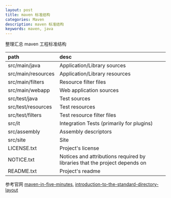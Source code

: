 ```yaml
---
layout: post
title: maven 标准结构
categories: Maven
description: maven 标准结构
keywords: maven, java
---
```


整理汇总 maven 工程标准结构

|  path              | desc |
|:-------------------|:-----------------------------|
| src/main/java      | Application/Library sources
| src/main/resources | Application/Library resources
| src/main/filters   | Resource filter files
| src/main/webapp    | Web application sources
| src/test/java      | Test sources
| src/test/resources | Test resources
| src/test/filters   | Test resource filter files
| src/it             | Integration Tests (primarily for plugins)
| src/assembly       | Assembly descriptors
| src/site           | Site
| LICENSE.txt        | Project's license
| NOTICE.txt         | Notices and attributions required by libraries that the project depends on
| README.txt         | Project's readme


参考官网 [maven-in-five-minutes](http://maven.apache.org/guides/getting-started/maven-in-five-minutes.html "maven-in-five-minutes"), [introduction-to-the-standard-directory-layout](http://maven.apache.org/guides/introduction/introduction-to-the-standard-directory-layout.html "introduction-to-the-standard-directory-layout")